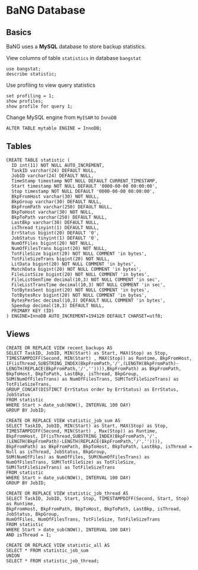  BaNG Database
=================

 Basics
--------

BaNG uses a **MySQL** database to store backup statistics.

View columns of table ```statistics``` in database ```bangstat```

    use bangstat;
    describe statistic;

Use profiling to view query statistics

    set profiling = 1;
    show profiles;
    show profile for query 1;

Change MySQL engine from ```MyISAM``` to ```InnoDB```

    ALTER TABLE mytable ENGINE = InnoDB;

 Tables
-------
    CREATE TABLE statistic (
      ID int(11) NOT NULL AUTO_INCREMENT,
      TaskID varchar(24) DEFAULT NULL,
      JobID varchar(24) DEFAULT NULL,
      TimeStamp timestamp NOT NULL DEFAULT CURRENT_TIMESTAMP,
      Start timestamp NOT NULL DEFAULT '0000-00-00 00:00:00',
      Stop timestamp NOT NULL DEFAULT '0000-00-00 00:00:00',
      BkpFromHost varchar(30) NOT NULL,
      BkpGroup varchar(30) DEFAULT NULL,
      BkpFromPath varchar(250) DEFAULT NULL,
      BkpToHost varchar(30) NOT NULL,
      BkpToPath varchar(250) DEFAULT NULL,
      LastBkp varchar(30) DEFAULT NULL,
      isThread tinyint(1) DEFAULT NULL,
      ErrStatus bigint(20) DEFAULT '0',
      JobStatus tinyint(1) DEFAULT '0',
      NumOfFiles bigint(20) NOT NULL,
      NumOfFilesTrans bigint(20) NOT NULL,
      TotFileSize bigint(20) NOT NULL COMMENT 'in bytes',
      TotFileSizeTrans bigint(20) NOT NULL,
      LitData bigint(20) NOT NULL COMMENT 'in bytes',
      MatchData bigint(20) NOT NULL COMMENT 'in bytes',
      FileListSize bigint(20) NOT NULL COMMENT 'in bytes',
      FileListGenTime decimal(10,3) NOT NULL COMMENT 'in sec',
      FileListTransTime decimal(10,3) NOT NULL COMMENT 'in sec',
      TotBytesSent bigint(20) NOT NULL COMMENT 'in bytes',
      TotBytesRcv bigint(20) NOT NULL COMMENT 'in bytes',
      BytesPerSec decimal(10,3) DEFAULT NULL COMMENT 'in bytes',
      Speedup decimal(10,3) DEFAULT NULL,
      PRIMARY KEY (ID)
    ) ENGINE=InnoDB AUTO_INCREMENT=194120 DEFAULT CHARSET=utf8;

 Views
-------

    CREATE OR REPLACE VIEW recent_backups AS
    SELECT TaskID, JobID, MIN(Start) as Start, MAX(Stop) as Stop, TIMESTAMPDIFF(Second, MIN(Start) , MAX(Stop)) as Runtime, BkpFromHost,
    IF(isThread,SUBSTRING_INDEX(BkpFromPath,'/',(LENGTH(BkpFromPath)-LENGTH(REPLACE(BkpFromPath,'/','')))),BkpFromPath) as BkpFromPath,
    BkpToHost, BkpToPath, LastBkp, isThread, BkpGroup, SUM(NumOfFilesTrans) as NumOfFilesTrans, SUM(TotFileSizeTrans) as TotFileSizeTrans,
    GROUP_CONCAT(DISTINCT ErrStatus order by ErrStatus) as ErrStatus, JobStatus
    FROM statistic
    WHERE Start > date_sub(NOW(), INTERVAL 100 DAY)
    GROUP BY JobID;

    CREATE OR REPLACE VIEW statistic_job_sum AS
    SELECT TaskID, JobID, MIN(Start) as Start, MAX(Stop) as Stop, TIMESTAMPDIFF(Second, MIN(Start) , Max(Stop)) as Runtime,
    BkpFromHost, IF(isThread,SUBSTRING_INDEX(BkpFromPath,'/',(LENGTH(BkpFromPath)-LENGTH(REPLACE(BkpFromPath,'/','')))),
    BkpFromPath) as BkpFromPath, BkpToHost, BkpToPath, LastBkp, isThread = Null as isThread, JobStatus, BkpGroup,
    SUM(NumOfFiles) as NumOfFiles, SUM(NumOfFilesTrans) as NumOfFilesTrans, SUM(TotFileSize) as TotFileSize,
    SUM(TotFileSizeTrans) as TotFileSizeTrans
    FROM statistic
    WHERE Start > date_sub(NOW(), INTERVAL 100 DAY)
    GROUP BY JobID;

    CREATE OR REPLACE VIEW statistic_job_thread AS
    SELECT TaskID, JobID, Start, Stop, TIMESTAMPDIFF(Second, Start, Stop) as Runtime,
    BkpFromHost, BkpFromPath, BkpToHost, BkpToPath, LastBkp, isThread, JobStatus, BkpGroup,
    NumOfFiles, NumOfFilesTrans, TotFileSize, TotFileSizeTrans
    FROM statistic
    WHERE Start > date_sub(NOW(), INTERVAL 100 DAY)
    AND isThread = 1;

    CREATE OR REPLACE VIEW statistic_all AS
    SELECT * FROM statistic_job_sum
    UNION
    SELECT * FROM statistic_job_thread;
